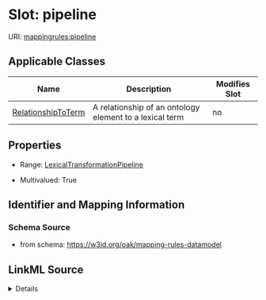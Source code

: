 # Slot: pipeline

URI: [mappingrules:pipeline](https://w3id.org/oak/mapping-rules-datamodel/pipeline)



<!-- no inheritance hierarchy -->




## Applicable Classes

| Name | Description | Modifies Slot |
| --- | --- | --- |
[RelationshipToTerm](RelationshipToTerm.md) | A relationship of an ontology element to a lexical term |  no  |







## Properties

* Range: [LexicalTransformationPipeline](LexicalTransformationPipeline.md)

* Multivalued: True





## Identifier and Mapping Information







### Schema Source


* from schema: https://w3id.org/oak/mapping-rules-datamodel




## LinkML Source

<details>
```yaml
name: pipeline
from_schema: https://w3id.org/oak/mapping-rules-datamodel
rank: 1000
multivalued: true
alias: pipeline
owner: RelationshipToTerm
domain_of:
- RelationshipToTerm
range: LexicalTransformationPipeline

```
</details>